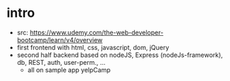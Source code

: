 # intro
- src: https://www.udemy.com/the-web-developer-bootcamp/learn/v4/overview
- first frontend with html, css, javascript, dom, jQuery
- second half backend based on nodeJS, Express (nodeJs-framework), db, REST, auth, user-perm., ...
	- all on sample app yelpCamp
